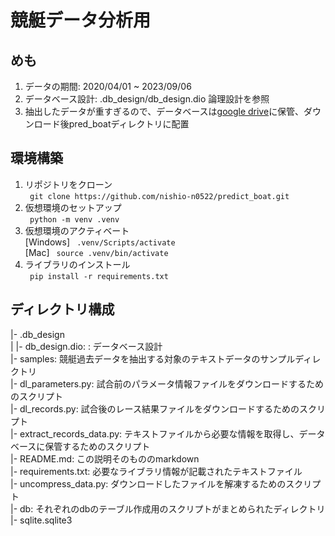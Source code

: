 # 競艇データ分析用

## めも
1. データの期間: 2020/04/01 ~ 2023/09/06
2. データベース設計: .db_design/db_design.dio 論理設計を参照
3. 抽出したデータが重すぎるので、データベースは[google drive](https://drive.google.com/file/d/1LcXgfE9leotlxxK4Ee9qwfI3n4bcKmLT/view?usp=drive_link)に保管、ダウンロード後pred_boatディレクトリに配置

## 環境構築
1. リポジトリをクローン  
``` git clone https://github.com/nishio-n0522/predict_boat.git```
2. 仮想環境のセットアップ   
``` python -m venv .venv```
3. 仮想環境のアクティベート  
[Windows] ``` .venv/Scripts/activate```  
[Mac] ``` source .venv/bin/activate```
4. ライブラリのインストール  
``` pip install -r requirements.txt``` 

## ディレクトリ構成
|- .db_design  
|   |- db_design.dio: : データベース設計  
|- samples: 競艇過去データを抽出する対象のテキストデータのサンプルディレクトリ  
|- dl_parameters.py: 試合前のパラメータ情報ファイルをダウンロードするためのスクリプト  
|- dl_records.py: 試合後のレース結果ファイルをダウンロードするためのスクリプト  
|- extract_records_data.py: テキストファイルから必要な情報を取得し、データベースに保管するためのスクリプト  
|- README.md: この説明そのもののmarkdown  
|- requirements.txt: 必要なライブラリ情報が記載されたテキストファイル  
|- uncompress_data.py: ダウンロードしたファイルを解凍するためのスクリプト  
|- db: それぞれのdbのテーブル作成用のスクリプトがまとめられたディレクトリ
|- sqlite.sqlite3
